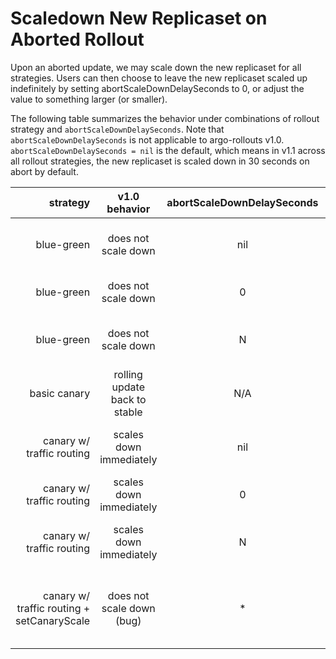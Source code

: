 # Scaledown New Replicaset on Aborted Rollout

Upon an aborted update, we may scale down the new replicaset for all strategies. Users can then choose to leave the new replicaset scaled up indefinitely by setting abortScaleDownDelaySeconds to 0, or adjust the value to something larger (or smaller).

The following table summarizes the behavior under combinations of rollout strategy and `abortScaleDownDelaySeconds`. Note that `abortScaleDownDelaySeconds` is not applicable to argo-rollouts v1.0.
`abortScaleDownDelaySeconds = nil` is the default, which means in v1.1 across all rollout strategies, the new replicaset
is scaled down in 30 seconds on abort by default.

|                                    strategy |         v1.0 behavior         | abortScaleDownDelaySeconds |         v1.1 behavior         |
|--------------------------------------------:|:-----------------------------:|:--------------------------:|:-----------------------------:|
|                                  blue-green | does not scale down           | nil                        | scales down after 30 seconds  |
|                                  blue-green | does not scale down           | 0                          | does not scale down           |
|                                  blue-green | does not scale down           | N                          | scales down after N seconds   |
|                                basic canary | rolling update back to stable | N/A                        | rolling update back to stable |
|                   canary w/ traffic routing | scales down immediately       | nil                        | scales down after 30 seconds  |
|                   canary w/ traffic routing | scales down immediately       | 0                          | does not scale down           |
|                   canary w/ traffic routing | scales down immediately       | N                          | scales down after N seconds   |
| canary w/ traffic routing  + setCanaryScale | does not scale down (bug)     | *                          | should behave like  canary w/ traffic routing     |
